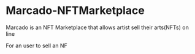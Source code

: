 # Marcado-NFTMarketplace
Marcado is an NFT Marketplace that allows artist sell their arts(NFTs) on line

For an user to sell an NF
